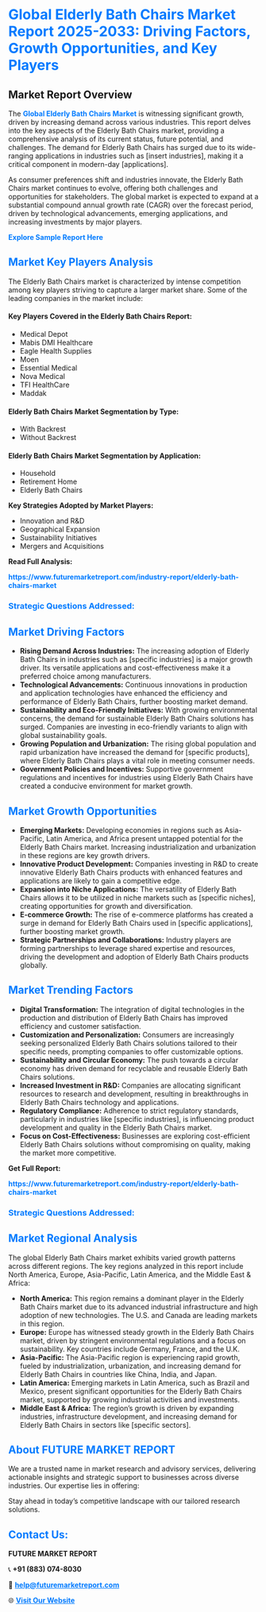 <h1 style="color: #007BFF;">Global Elderly Bath Chairs Market Report 2025-2033: Driving Factors, Growth Opportunities, and Key Players</h1>

<section id="overview">
<h2>Market Report Overview</h2>
<p>The <a href="https://www.futuremarketreport.com/industry-report/elderly-bath-chairs-market" style="color: #007BFF; text-decoration: none;"><strong>Global Elderly Bath Chairs Market</strong></a> is witnessing significant growth, driven by increasing demand across various industries. This report delves into the key aspects of the Elderly Bath Chairs market, providing a comprehensive analysis of its current status, future potential, and challenges. The demand for Elderly Bath Chairs has surged due to its wide-ranging applications in industries such as [insert industries], making it a critical component in modern-day [applications].</p>
<p>As consumer preferences shift and industries innovate, the Elderly Bath Chairs market continues to evolve, offering both challenges and opportunities for stakeholders. The global market is expected to expand at a substantial compound annual growth rate (CAGR) over the forecast period, driven by technological advancements, emerging applications, and increasing investments by major players.</p>
</section>

<section id="overview">
<p><a href="https://www.futuremarketreport.com/request-sample/reportId=125396" style="color: #007BFF; text-decoration: none;"><strong>Explore Sample Report Here</strong></a></p>
</section>

<section id="key-players">
<h2 style="color: #007BFF;">Market Key Players Analysis</h2>
<p>The Elderly Bath Chairs market is characterized by intense competition among key players striving to capture a larger market share. Some of the leading companies in the market include:</p>
<h4>Key Players Covered in the Elderly Bath Chairs Report:</h4>
<ul><li>Medical Depot</li><li>Mabis DMI Healthcare</li><li>Eagle Health Supplies</li><li>Moen</li><li>Essential Medical</li><li>Nova Medical</li><li>TFI HealthCare</li><li>Maddak</li></ul>
<h4>Elderly Bath Chairs Market Segmentation by Type:</h4>
<ul><li>With Backrest</li><li>Without Backrest</li></ul>

<h4>Elderly Bath Chairs Market Segmentation by Application:</h4>
<ul><li>Household</li><li>Retirement Home</li><li>Elderly Bath Chairs</li></ul>
<p><strong>Key Strategies Adopted by Market Players:</strong></p>
<ul>
<li>Innovation and R&D</li>
<li>Geographical Expansion</li>
<li>Sustainability Initiatives</li>
<li>Mergers and Acquisitions</li>
</ul>
</section>

<section>
<p><strong>Read Full Analysis: </strong></p><a href="https://www.futuremarketreport.com/industry-report/elderly-bath-chairs-market" style="color: #007BFF; text-decoration: none;"><strong>https://www.futuremarketreport.com/industry-report/elderly-bath-chairs-market</strong></a>
<h3 style="color: #007BFF;">Strategic Questions Addressed:</h3>
</section>

<section id="driving-factors">
<h2 style="color: #007BFF;">Market Driving Factors</h2>
<ul>
<li><strong>Rising Demand Across Industries:</strong> The increasing adoption of Elderly Bath Chairs in industries such as [specific industries] is a major growth driver. Its versatile applications and cost-effectiveness make it a preferred choice among manufacturers.</li>
<li><strong>Technological Advancements:</strong> Continuous innovations in production and application technologies have enhanced the efficiency and performance of Elderly Bath Chairs, further boosting market demand.</li>
<li><strong>Sustainability and Eco-Friendly Initiatives:</strong> With growing environmental concerns, the demand for sustainable Elderly Bath Chairs solutions has surged. Companies are investing in eco-friendly variants to align with global sustainability goals.</li>
<li><strong>Growing Population and Urbanization:</strong> The rising global population and rapid urbanization have increased the demand for [specific products], where Elderly Bath Chairs plays a vital role in meeting consumer needs.</li>
<li><strong>Government Policies and Incentives:</strong> Supportive government regulations and incentives for industries using Elderly Bath Chairs have created a conducive environment for market growth.</li>
</ul>
</section>

<section id="growth-opportunities">
<h2 style="color: #007BFF;">Market Growth Opportunities</h2>
<ul>
<li><strong>Emerging Markets:</strong> Developing economies in regions such as Asia-Pacific, Latin America, and Africa present untapped potential for the Elderly Bath Chairs market. Increasing industrialization and urbanization in these regions are key growth drivers.</li>
<li><strong>Innovative Product Development:</strong> Companies investing in R&D to create innovative Elderly Bath Chairs products with enhanced features and applications are likely to gain a competitive edge.</li>
<li><strong>Expansion into Niche Applications:</strong> The versatility of Elderly Bath Chairs allows it to be utilized in niche markets such as [specific niches], creating opportunities for growth and diversification.</li>
<li><strong>E-commerce Growth:</strong> The rise of e-commerce platforms has created a surge in demand for Elderly Bath Chairs used in [specific applications], further boosting market growth.</li>
<li><strong>Strategic Partnerships and Collaborations:</strong> Industry players are forming partnerships to leverage shared expertise and resources, driving the development and adoption of Elderly Bath Chairs products globally.</li>
</ul>
</section>

<section id="trending-factors">
<h2 style="color: #007BFF;">Market Trending Factors</h2>
<ul>
<li><strong>Digital Transformation:</strong> The integration of digital technologies in the production and distribution of Elderly Bath Chairs has improved efficiency and customer satisfaction.</li>
<li><strong>Customization and Personalization:</strong> Consumers are increasingly seeking personalized Elderly Bath Chairs solutions tailored to their specific needs, prompting companies to offer customizable options.</li>
<li><strong>Sustainability and Circular Economy:</strong> The push towards a circular economy has driven demand for recyclable and reusable Elderly Bath Chairs solutions.</li>
<li><strong>Increased Investment in R&D:</strong> Companies are allocating significant resources to research and development, resulting in breakthroughs in Elderly Bath Chairs technology and applications.</li>
<li><strong>Regulatory Compliance:</strong> Adherence to strict regulatory standards, particularly in industries like [specific industries], is influencing product development and quality in the Elderly Bath Chairs market.</li>
<li><strong>Focus on Cost-Effectiveness:</strong> Businesses are exploring cost-efficient Elderly Bath Chairs solutions without compromising on quality, making the market more competitive.</li>
</ul>
</section>

<section>
<p><strong>Get Full Report: </strong></p><a href="https://www.futuremarketreport.com/industry-report/elderly-bath-chairs-market" style="color: #007BFF; text-decoration: none;"><strong>https://www.futuremarketreport.com/industry-report/elderly-bath-chairs-market</strong></a>
<h3 style="color: #007BFF;">Strategic Questions Addressed:</h3>
</section>


<section id="regional-analysis">
<h2 style="color: #007BFF;">Market Regional Analysis</h2>
<p>The global Elderly Bath Chairs market exhibits varied growth patterns across different regions. The key regions analyzed in this report include North America, Europe, Asia-Pacific, Latin America, and the Middle East & Africa:</p>
<ul>
<li><strong>North America:</strong> This region remains a dominant player in the Elderly Bath Chairs market due to its advanced industrial infrastructure and high adoption of new technologies. The U.S. and Canada are leading markets in this region.</li>
<li><strong>Europe:</strong> Europe has witnessed steady growth in the Elderly Bath Chairs market, driven by stringent environmental regulations and a focus on sustainability. Key countries include Germany, France, and the U.K.</li>
<li><strong>Asia-Pacific:</strong> The Asia-Pacific region is experiencing rapid growth, fueled by industrialization, urbanization, and increasing demand for Elderly Bath Chairs in countries like China, India, and Japan.</li>
<li><strong>Latin America:</strong> Emerging markets in Latin America, such as Brazil and Mexico, present significant opportunities for the Elderly Bath Chairs market, supported by growing industrial activities and investments.</li>
<li><strong>Middle East & Africa:</strong> The region’s growth is driven by expanding industries, infrastructure development, and increasing demand for Elderly Bath Chairs in sectors like [specific sectors].</li>
</ul>
</section>

<footer>
<h2 style="color: #007BFF;">About FUTURE MARKET REPORT</h2>
<p>We are a trusted name in market research and advisory services, delivering actionable insights and strategic support to businesses across diverse industries. Our expertise lies in offering:</p>

<p>Stay ahead in today’s competitive landscape with our tailored research solutions.</p>

<h2 style="color: #007BFF;">Contact Us:</h2>
<p><strong>FUTURE MARKET REPORT</strong></p>
<p>📞 <strong>+91 (883) 074-8030</strong></p>
<p>📧 <strong><a href="mailto:help@futuremarketreport.com" style="color: #007BFF;">help@futuremarketreport.com</a></strong></p>
<p>🌐 <strong><a href="https://www.futuremarketreport.com/" style="color: #007BFF;">Visit Our Website</a></strong></p>
</footer>